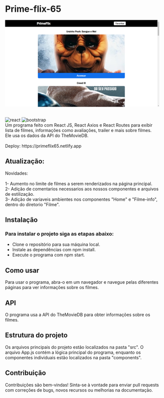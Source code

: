 # Prime-flix-65
<img src="./src/assets/Readme.png"/><br/><br/>
<div style="display: inline_block">
    <img alt="react" src="https://img.shields.io/badge/React-20232A?style=for-the-badge&logo=react&logoColor=61DAFB"/>
    <img alt="bootstrap" src="https://img.shields.io/badge/Bootstrap-563D7C?style=for-the-badge&logo=bootstrap&logoColor=white"/>
</div>
Um programa feito com React JS, React Axios e React Routes para exibir lista de filmes, informações como avaliações, trailer e mais sobre filmes. <br/>
Ele usa os dados da API do TheMovieDB.
<br/><br/>
Deploy: https://primeflix65.netlify.app

## Atualização:
Novidades:</br></br>
1- Aumento no limite de filmes a serem renderizados na página principal.</br>
2- Adição de comentarios necessarios aos nossos componentes e arquivos de estilização.</br>
3- Adição de variaveis ambientes nos componentes "Home" e "Filme-info", dentro do diretorio "Filme".</br>


## Instalação
<h3>Para instalar o projeto siga as etapas abaixo:</h3>
<ul>
  <li>Clone o repositório para sua máquina local.</li>
  <li>Instale as dependências com npm install.</li>
  <li>Execute o programa com npm start.</li>
</ul>

## Como usar
Para usar o programa, abra-o em um navegador e navegue pelas diferentes páginas para ver informações sobre os filmes.

## API
O programa usa a API do TheMovieDB para obter informações sobre os filmes.

## Estrutura do projeto
Os arquivos principais do projeto estão localizados na pasta "src". O arquivo App.js contém a lógica principal do programa, enquanto os componentes individuais estão localizados na pasta "components".

## Contribuição
Contribuições são bem-vindas! Sinta-se à vontade para enviar pull requests com correções de bugs, novos recursos ou melhorias na documentação.
